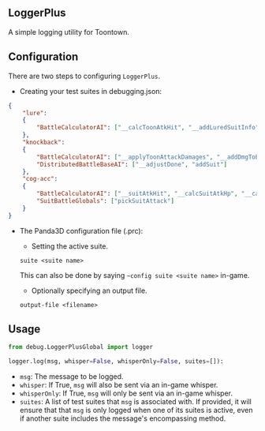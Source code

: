 ## LoggerPlus

A simple logging utility for Toontown.

## Configuration

There are two steps to configuring `LoggerPlus`.

- Creating your test suites in debugging.json:

```json
{
    "lure":
    {
        "BattleCalculatorAI": ["__calcToonAtkHit", "__addLuredSuitInfo"]
    },
    "knockback":
    {
        "BattleCalculatorAI": ["__applyToonAttackDamages", "__addDmgToBonuses", "__processBonuses", "__postProcessToonAttacks", "__initRound"],
        "DistributedBattleBaseAI": ["__adjustDone", "addSuit"]
    },
    "cog-acc":
    {
        "BattleCalculatorAI": ["__suitAtkHit", "__calcSuitAtkHp", "__calcSuitTarget"],
        "SuitBattleGlobals": ["pickSuitAttack"]
    }
}
```

- The Panda3D configuration file (.prc):

    - Setting the active suite.
    
    ```
    suite <suite name>
    ```
    This can also be done by saying `~config suite <suite name>` in-game.
    
    - Optionally specifying an output file.
    
    ```
    output-file <filename>
    ```

## Usage

```python
from debug.LoggerPlusGlobal import logger

logger.log(msg, whisper=False, whisperOnly=False, suites=[]):
```

- `msg`: The message to be logged.
- `whisper`: If True, `msg` will also be sent via an in-game whisper.
- `whisperOnly`: If True, `msg` will only be sent via an in-game whisper.
- `suites`: A list of test suites that `msg` is associated with. If provided, it will ensure that that `msg` is only logged when one of its suites is active, even if another suite includes the message's encompassing method.
